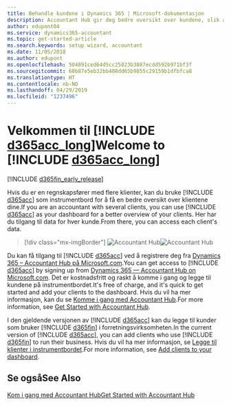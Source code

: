 ```yaml
---
title: Behandle kundene i Dynamics 365 | Microsoft-dokumentasjon
description: Accountant Hub gir deg bedre oversikt over kundene, slik at du kan bytte enkelt fra kunde til kunde.
author: edupont04
ms.service: dynamics365-accountant
ms.topic: get-started-article
ms.search.keywords: setup wizard, accountant
ms.date: 11/05/2018
ms.author: edupont
ms.openlocfilehash: 504891ced64d5cc25823b3887ecdd592b971bf3f
ms.sourcegitcommit: 60b87e5eb32bb408dd65b9855c29159b1dfbfca8
ms.translationtype: HT
ms.contentlocale: nb-NO
ms.lasthandoff: 04/29/2019
ms.locfileid: "1237496"
---
```

# <a name="welcome-to-include-d365acclongincludesd365acclongmdmd"></a><span data-ttu-id="e8ae1-103">Velkommen til [!INCLUDE [d365acc_long](includes/d365acc_long_md.md)]</span><span class="sxs-lookup"><span data-stu-id="e8ae1-103">Welcome to [!INCLUDE [d365acc_long](includes/d365acc_long_md.md)]</span></span>
[!INCLUDE [d365fin_early_release](includes/d365fin_early_release.md.md)]

<span data-ttu-id="e8ae1-104">Hvis du er en regnskapsfører med flere klienter, kan du bruke [!INCLUDE [d365acc](includes/d365acc_md.md)] som instrumentbord for å få en bedre oversikt over klientene dine.</span><span class="sxs-lookup"><span data-stu-id="e8ae1-104">If you are an accountant with several clients, you can use [!INCLUDE [d365acc](includes/d365acc_md.md)] as your dashboard for a better overview of your clients.</span></span> <span data-ttu-id="e8ae1-105">Her har du tilgang til data for hver kunde.</span><span class="sxs-lookup"><span data-stu-id="e8ae1-105">From there, you can access each client's data.</span></span>  

> [!div class="mx-imgBorder"]
> <span data-ttu-id="e8ae1-106">![Accountant Hub](./media/accountant-get-started/accountant-dashboard.png)</span><span class="sxs-lookup"><span data-stu-id="e8ae1-106">![Accountant Hub](./media/accountant-get-started/accountant-dashboard.png)</span></span>

<span data-ttu-id="e8ae1-107">Du kan få tilgang til [!INCLUDE [d365acc](includes/d365acc_md.md)] ved å registrere deg fra [Dynamics 365 – Accountant Hub på Microsoft.com](https://www.microsoft.com/en-us/dynamics365/financial-insights-for-accountants).</span><span class="sxs-lookup"><span data-stu-id="e8ae1-107">You can get access to [!INCLUDE [d365acc](includes/d365acc_md.md)] by signing up from [Dynamics 365 — Accountant Hub on Microsoft.com](https://www.microsoft.com/en-us/dynamics365/financial-insights-for-accountants).</span></span> <span data-ttu-id="e8ae1-108">Det er kostnadsfritt og raskt å komme i gang og legge til kundene på instrumentbordet.</span><span class="sxs-lookup"><span data-stu-id="e8ae1-108">It's free of charge, and it's quick to get started and add your clients to the dashboard.</span></span> <span data-ttu-id="e8ae1-109">Hvis du vil ha mer informasjon, kan du se [Komme i gang med Accountant Hub](get-started.md).</span><span class="sxs-lookup"><span data-stu-id="e8ae1-109">For more information, see [Get Started with Accountant Hub](get-started.md).</span></span>  

<span data-ttu-id="e8ae1-110">I den gjeldende versjonen av [!INCLUDE [d365acc](includes/d365acc_md.md)] kan du legge til kunder som bruker [!INCLUDE [d365fin](includes/d365fin_long_md.md)] i forretningsvirksomheten.</span><span class="sxs-lookup"><span data-stu-id="e8ae1-110">In the current version of [!INCLUDE [d365acc](includes/d365acc_md.md)], you can add clients who use [!INCLUDE [d365fin](includes/d365fin_long_md.md)] to run their business.</span></span> <span data-ttu-id="e8ae1-111">Hvis du vil ha mer informasjon, se [Legge til klienter i instrumentbordet](add-client.md).</span><span class="sxs-lookup"><span data-stu-id="e8ae1-111">For more information, see [Add clients to your dashboard](add-client.md).</span></span>  

## <a name="see-also"></a><span data-ttu-id="e8ae1-112">Se også</span><span class="sxs-lookup"><span data-stu-id="e8ae1-112">See Also</span></span>
[<span data-ttu-id="e8ae1-113">Kom i gang med Accountant Hub</span><span class="sxs-lookup"><span data-stu-id="e8ae1-113">Get Started with Accountant Hub</span></span>](get-started.md)  
